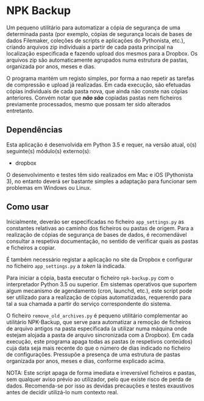 # NPK Backup
Um pequeno utilitário para automatizar a cópia de segurança de uma determinada pasta (por exemplo, cópias de segurança locais de bases de dados Filemaker, coleções de scripts e aplicações do Pythonista, etc.), criando arquivos zip individuais a partir de cada pasta principal na localização especificada e fazendo upload dos mesmos para a Dropbox. Os arquivos zip são automaticamente agrupados numa estrutura de pastas, organizada por anos, meses e dias.

O programa mantém um registo simples, por forma a nao repetir as tarefas de compressão e upload já realizadas. Em cada execução, são efetuadas cópias individuais de cada pasta nova, que ainda não conste nas cópias anteriores. Convém notar que ___não são___ copiadas pastas nem ficheiros previamente processados, mesmo que possam ter sido alterados entretanto.

## Dependências
Esta aplicação é desenvolvida em Python 3.5 e requer, na versão atual, o(s) seguinte(s) módulo(s) externo(s):

- dropbox

O desenvolvimento e testes têm sido realizados em Mac e iOS (Pythonista 3), no entanto deverá ser bastante simples a adaptação para funcionar sem problemas em Windows ou Linux.


## Como usar
Inicialmente, deverão ser especificadas no ficheiro `app_settings.py` as constantes relativas ao caminho dos ficheiros ou pastas de origem. Para a realização de cópias de segurança de bases de dados, é recomendável consultar a respetiva documentação, no sentido de verificar quais as pastas e ficheiros a copiar.

É também necessário registar a aplicação no site da Dropbox e configurar no ficheiro `app_settings.py` a *token* lá indicada.

Para iniciar a cópia, basta executar o ficheiro `npk-backup.py` com o interpretador Python 3.5 ou superior. Em sistemas operativos que suportem algum mecanismo de agendamento (cron, launchd, etc.), este script pode ser utilizado para a realização de cópias automatizadas, requerendo para tal a sua chamada a partir do serviço correspondente do sistema.

O ficheiro `remove_old_archives.py` é pequeno utilitário complementar ao utilitário NPK-Backup, que serve para automatizar a remoção de ficheiros de arquivo antigos na pasta especificada (a utilizar numa máquina onde estejam alojada a pasta de arquivo sincronizada com a Dropbox). Em cada execução, este programa apaga todas as pastas (e respetivos conteúdos) cuja data seja mais recente do que o número de dias indicado no ficheiro de configurações. Pressupõe a presença de uma estrutura de pastas organizada por anos, meses e dias, conforme explicado acima.

NOTA: Este script apaga de forma imediata e irreversível ficheiros e pastas, sem qualquer aviso prévio ao utilizador, pelo que existe risco de perda de dados. Recomenda-se por isso as devidas precauções e testes exaustivos antes de decidir utilizá-lo num contexto real.
